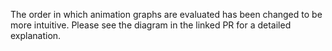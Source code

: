 The order in which animation graphs are evaluated has been changed to be more intuitive.
Please see the diagram in the linked PR for a detailed explanation.
